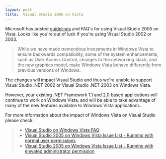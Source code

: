 ```yaml
---
layout: post
title:  Visual Studio 2005 on Vista
---
```

Microsoft has posted [guidelines](http://msdn.microsoft.com/vstudio/support/windowsvista/default.aspx) and FAQ's for using Visual Studio 2005 on Vista. Looks like you're out of luck if you're using Visual Studio 2002 or 2003.  


> While we have made tremendous investments in Windows Vista to ensure backwards compatibility, some of the system enhancements, such as User Access Control, changes to the networking stack, and the new graphics model, make Windows Vista behave differently from previous versions of Windows.  
  
The changes will impact Visual Studio and thus we're unable to support Visual Studio .NET 2002 or Visual Studio .NET 2003 on Windows Vista.  
  
However, your existing .NET Framework 1.1 and 2.0 based applications will continue to work on Windows Vista, and will be able to take advantage of many of the new features available to Windows Vista applications.  
  
For more information about the impact of Windows Vista on Visual Studio please check:  

> 
>   * [Visual Studio on Windows Vista FAQ](http://msdn.microsoft.com/vstudio/support/windowsvista/faq/)
>   * [Visual Studio 2005 on Windows Vista Issue List - Running with normal user permissions](http://msdn.microsoft.com/vstudio/support/windowsvista/normalperms/default.aspx)
>   * [Visual Studio 2005 on Windows Vista Issue List - Running with elevated administrator permission](http://msdn.microsoft.com/vstudio/support/windowsvista/adminperms/default.aspx)

  
  

